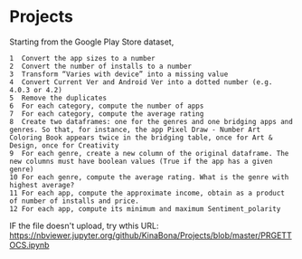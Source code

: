 # Projects
  Starting from the Google Play Store dataset,

    1  Convert the app sizes to a number
    2  Convert the number of installs to a number
    3  Transform “Varies with device” into a missing value
    4  Convert Current Ver and Android Ver into a dotted number (e.g. 4.0.3 or 4.2)
    5  Remove the duplicates
    6  For each category, compute the number of apps
    7  For each category, compute the average rating
    8  Create two dataframes: one for the genres and one bridging apps and genres. So that, for instance, the app Pixel Draw - Number Art          Coloring Book appears twice in the bridging table, once for Art & Design, once for Creativity
    9  For each genre, create a new column of the original dataframe. The new columns must have boolean values (True if the app has a given genre)
    10 For each genre, compute the average rating. What is the genre with highest average?
    11 For each app, compute the approximate income, obtain as a product of number of installs and price.
    12 For each app, compute its minimum and maximum Sentiment_polarity


IF the file doesn't upload, try wthis URL: https://nbviewer.jupyter.org/github/KinaBona/Projects/blob/master/PRGETTOCS.ipynb
